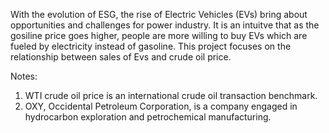 With the evolution of ESG, the rise of Electric Vehicles (EVs) bring about opportunities and challenges for power industry. 
It is an intuitve that as the gosiline price goes higher, people are more willing to buy EVs which are fueled by electricity instead of gasoline.
This project focuses on the relationship between sales of Evs and crude oil price.


Notes:
1. WTI crude oil price is an international crude oil transaction benchmark.
2. OXY, Occidental Petroleum Corporation, is a company engaged in hydrocarbon exploration and petrochemical manufacturing.
